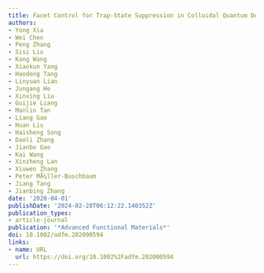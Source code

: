 ```yaml
---
title: Facet Control for Trap-State Suppression in Colloidal Quantum Dot Solids
authors:
- Yong Xia
- Wei Chen
- Peng Zhang
- Sisi Liu
- Kang Wang
- Xiaokun Yang
- Haodong Tang
- Linyuan Lian
- Jungang He
- Xinxing Liu
- Guijie Liang
- Manlin Tan
- Liang Gao
- Huan Liu
- Haisheng Song
- Daoli Zhang
- Jianbo Gao
- Kai Wang
- Xinzheng Lan
- Xiuwen Zhang
- Peter MÃ¼ller-Buschbaum
- Jiang Tang
- Jianbing Zhang
date: '2020-04-01'
publishDate: '2024-02-28T06:12:22.140352Z'
publication_types:
- article-journal
publication: '*Advanced Functional Materials*'
doi: 10.1002/adfm.202000594
links:
- name: URL
  url: https://doi.org/10.1002%2Fadfm.202000594
---
```

